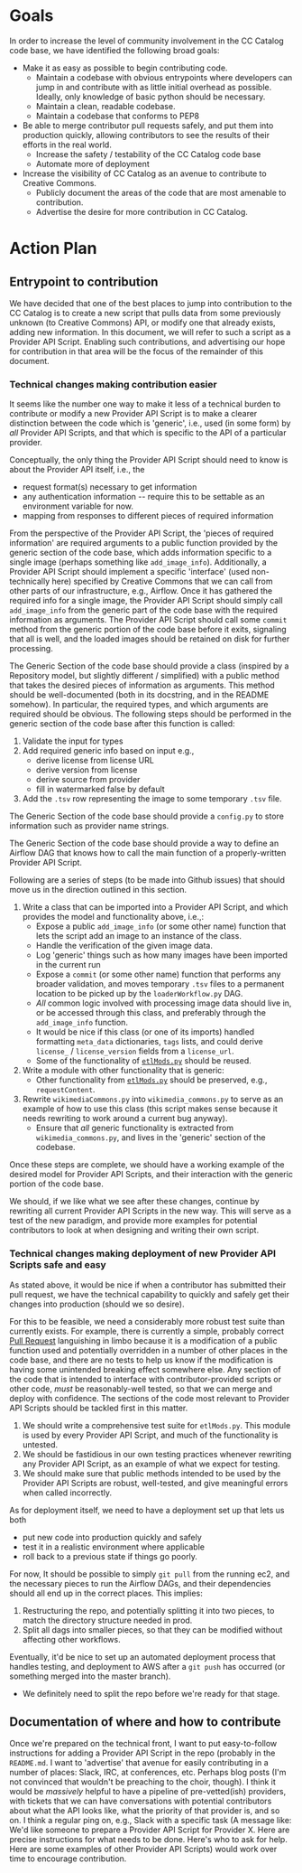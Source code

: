 <!-- TITLE: CC Catalog Community Involvement -->
<!-- SUBTITLE: Plan to increase contribution from the community to CC Catalog -->

# Goals

In order to increase the level of community involvement in the CC Catalog
code base, we have identified the following broad goals:

* Make it as easy as possible to begin contributing code.
  - Maintain a codebase with obvious entrypoints where developers can jump in
    and contribute with as little initial overhead as possible. Ideally, only
    knowledge of basic python should be necessary.
  - Maintain a clean, readable codebase.
  - Maintain a codebase that conforms to PEP8
* Be able to merge contributor pull requests safely, and put them into
  production quickly, allowing contributors to see the results of their efforts
  in the real world.
  - Increase the safety / testability of the CC Catalog code base
  - Automate more of deployment
* Increase the visibility of CC Catalog as an avenue to contribute to Creative
  Commons.
  - Publicly document the areas of the code that are most amenable to
    contribution.
  - Advertise the desire for more contribution in CC Catalog.

# Action Plan

## Entrypoint to contribution

We have decided that one of the best places to jump into contribution to the
CC Catalog is to create a new script that pulls data from some previously
unknown (to Creative Commons) API, or modify one that already exists, adding new
information. In this document, we will refer to such a script as a Provider API
Script. Enabling such contributions, and advertising our hope for contribution
in that area will be the focus of the remainder of this document.

### Technical changes making contribution easier

It seems like the number one way to make it less of a technical burden to
contribute or modify a new Provider API Script is to make a clearer distinction
between the code which is 'generic', i.e., used (in some form) by *all* Provider
API Scripts, and that which is specific to the API of a particular provider.

Conceptually, the only thing the Provider API Script should need to know is
about the Provider API itself, i.e., the

* request format(s) necessary to get information
* any authentication information -- require this to be settable as an
  environment variable for now.
* mapping from responses to different pieces of required information
   
From the perspective of the Provider API Script, the 'pieces of required
information' are required arguments to a public function provided by the
generic section of the code base, which adds information specific to a single
image (perhaps something like `add_image_info`). Additionally, a Provider API
Script should implement a specific 'interface' (used non-technically here)
specified by Creative Commons that we can call from other parts of our
infrastructure, e.g., Airflow. Once it has gathered the required info for a
single image, the Provider API Script should simply call `add_image_info` from
the generic part of the code base with the required information as arguments. The
Provider API Script should call some `commit` method from the generic portion of
the code base before it exits, signaling that all is well, and the loaded images
should be retained on disk for further processing.

The Generic Section of the code base should provide a class (inspired by a
Repository model, but slightly different / simplified) with a public method that
takes the desired pieces of information as arguments. This method should be
well-documented (both in its docstring, and in the README somehow). In
particular, the required types, and which arguments are required should be
obvious. The following steps should be performed in the generic section of the
code base after this function is called:

1. Validate the input for types
1. Add required generic info based on input e.g.,
   * derive license from license URL
   * derive version from license
   * derive source from provider
   * fill in watermarked false by default
1. Add the `.tsv` row representing the image to some temporary `.tsv` file.

The Generic Section of the code base should provide a `config.py` to store
information such as provider name strings.

The Generic Section of the code base should provide a way to define an Airflow
DAG that knows how to call the main function of a properly-written Provider API
Script.

Following are a series of steps (to be made into Github issues) that should move
us in the direction outlined in this section.

1. Write a class that can be imported into a Provider API Script, and which
   provides the model and functionality above, i.e.,:
   * Expose a public `add_image_info` (or some other name) function that lets
     the script add an image to an instance of the class.
   * Handle the verification of the given image data.
   * Log 'generic' things such as how many images have been imported in the
     current run
   * Expose a `commit` (or some other name) function that performs any broader
     validation, and moves temporary `.tsv` files to a permanent location to be
     picked up by the `loaderWorkflow.py` DAG.
   * *All* common logic involved with processing image data should live in, or
     be accessed through this class, and preferably through the `add_image_info`
     function.
   * It would be nice if this class (or one of its imports) handled formatting
     `meta_data` dictionaries, `tags` lists, and could derive `license_` /
     `license_version` fields from a `license_url`.
   * Some of the functionality of [`etlMods.py`][etl_mods] should be reused.
1. Write a module with other functionality that is generic:
   * Other functionality from [`etlMods.py`][etl_mods] should be preserved,
     e.g., `requestContent`.
1. Rewrite `wikimediaCommons.py` into `wikimedia_commons.py` to serve as an
   example of how to use this class (this script makes sense because it needs
   rewriting to work around a current bug anyway).
   * Ensure that *all* generic functionality is extracted from
     `wikimedia_commons.py`, and lives in the 'generic' section of the codebase.
     
Once these steps are complete, we should have a working example of the desired
model for Provider API Scripts, and their interaction with the generic portion
of the code base.

We should, if we like what we see after these changes, continue by rewriting all
current Provider API Scripts in the new way.  This will serve as a test of the
new paradigm, and provide more examples for potential contributors to look at
when designing and writing their own script.
     
[etl_mods]: https://github.com/creativecommons/cccatalog/blob/master/src/cc_catalog_airflow/dags/provider_api_scripts/modules/etlMods.py

### Technical changes making deployment of new Provider API Scripts safe and easy

As stated above, it would be nice if when a contributor has submitted their pull
request, we have the technical capability to quickly and safely get their
changes into production (should we so desire).

For this to be feasible, we need a considerably more robust test suite than
currently exists. For example, there is currently a simple, probably correct
[Pull Request][pull_request] languishing in limbo because it is a modification
of a public function used and potentially overridden in a number of other places
in the code base, and there are no tests to help us know if the modification is
having some unintended breaking effect somewhere else.  Any section of the code
that is intended to interface with contributor-provided scripts or other code,
*must* be reasonably-well tested, so that we can merge and deploy with
confidence.  The sections of the code most relevant to Provider API Scripts
should be tackled first in this matter.

1. We should write a comprehensive test suite for `etlMods.py`.  This module is
   used by every Provider API Script, and much of the functionality is untested.
1. We should be fastidious in our own testing practices whenever rewriting any
   Provider API Script, as an example of what we expect for testing.
1. We should make sure that public methods intended to be used by the Provider
   API Scripts are robust, well-tested, and give meaningful errors when called
   incorrectly.
   
As for deployment itself, we need to have a deployment set up that lets us both

* put new code into production quickly and safely
* test it in a realistic environment where applicable
* roll back to a previous state if things go poorly.

For now, It should be possible to simply `git pull` from the running ec2, and
the necessary pieces to run the Airflow DAGs, and their dependencies should all
end up in the correct places.  This implies:

1. Restructuring the repo, and potentially splitting it into two pieces, to
   match the directory structure needed in prod.
1. Split all dags into smaller pieces, so that they can be modified without
   affecting other workflows.
   
Eventually, it'd be nice to set up an automated deployment process that handles
testing, and deployment to AWS after a `git push` has occurred (or something
merged into the master branch).

* We definitely need to split the repo before we're ready for that stage.

[pull_request]: https://github.com/creativecommons/cccatalog/pulls

## Documentation of where and how to contribute

Once we're prepared on the technical front, I want to put easy-to-follow
instructions for adding a Provider API Script in the repo (probably in the
`README.md`.  I want to 'advertise' that avenue for easily contributing in a
number of places:  Slack, IRC, at conferences, etc.  Perhaps blog posts (I'm not
convinced that wouldn't be preaching to the choir, though).  I think it would be
*massively* helpful to have a pipeline of pre-vetted(ish) providers, with
tickets that we can have conversations with potential contributors about what
the API looks like, what the priority of that provider is, and so on.  I think a
regular ping on, e.g., Slack with a specific task (A message like: We'd like
someone to prepare a Provider API Script for Provider X. Here are precise
instructions for what needs to be done. Here's who to ask for help. Here are
some examples of other Provider API Scripts) would work over time to encourage
contribution.
